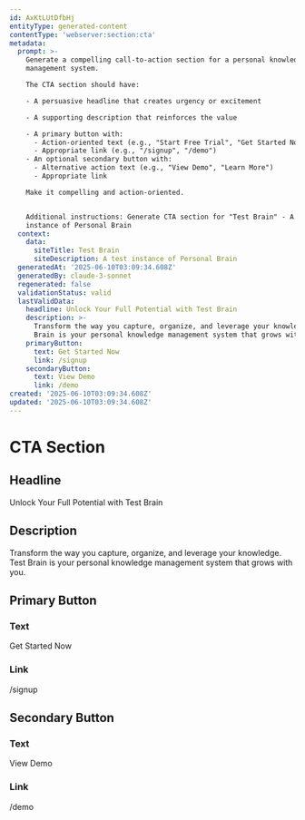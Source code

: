 ```yaml
---
id: AxKtLUtDfbHj
entityType: generated-content
contentType: 'webserver:section:cta'
metadata:
  prompt: >-
    Generate a compelling call-to-action section for a personal knowledge
    management system.

    The CTA section should have:

    - A persuasive headline that creates urgency or excitement

    - A supporting description that reinforces the value

    - A primary button with:
      - Action-oriented text (e.g., "Start Free Trial", "Get Started Now")
      - Appropriate link (e.g., "/signup", "/demo")
    - An optional secondary button with:
      - Alternative action text (e.g., "View Demo", "Learn More")
      - Appropriate link

    Make it compelling and action-oriented.


    Additional instructions: Generate CTA section for "Test Brain" - A test
    instance of Personal Brain
  context:
    data:
      siteTitle: Test Brain
      siteDescription: A test instance of Personal Brain
  generatedAt: '2025-06-10T03:09:34.608Z'
  generatedBy: claude-3-sonnet
  regenerated: false
  validationStatus: valid
  lastValidData:
    headline: Unlock Your Full Potential with Test Brain
    description: >-
      Transform the way you capture, organize, and leverage your knowledge. Test
      Brain is your personal knowledge management system that grows with you.
    primaryButton:
      text: Get Started Now
      link: /signup
    secondaryButton:
      text: View Demo
      link: /demo
created: '2025-06-10T03:09:34.608Z'
updated: '2025-06-10T03:09:34.608Z'
---
```

# CTA Section

## Headline
Unlock Your Full Potential with Test Brain

## Description
Transform the way you capture, organize, and leverage your knowledge. Test Brain is your personal knowledge management system that grows with you.

## Primary Button
### Text
Get Started Now

### Link
/signup

## Secondary Button
### Text
View Demo

### Link
/demo
